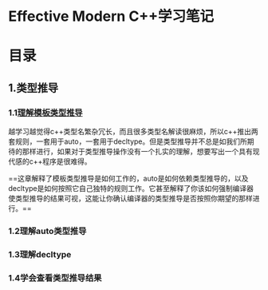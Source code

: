 # Effective Modern C++学习笔记

# 目录

## 1.类型推导

### 1.1[理解模板类型推导](https://github.com/Lyf-liuyifan/Effective_Modern_Cpp/blob/main/1.1%E7%90%86%E8%A7%A3%E6%A8%A1%E6%9D%BF%E7%B1%BB%E5%9E%8B%E6%8E%A8%E5%AF%BC.md)

​	越学习越觉得c++类型名繁杂冗长，而且很多类型名解读很麻烦，所以c++推出两套规则，一套用于auto，一套用于decltype。但是类型推导并不总是如我们所期待的那样进行，如果对于类型推导操作没有一个扎实的理解，想要写出一个具有现代感的c++程序是很难得。

​	==这章解释了模板类型推导是如何工作的，auto是如何依赖类型推导的，以及decltype是如何按照它自己独特的规则工作。它甚至解释了你该如何强制编译器使类型推导的结果可视，这能让你确认编译器的类型推导是否按照你期望的那样进行。==

### 1.2理解auto类型推导

### 1.3理解decltype



### 1.4学会查看类型推导结果
